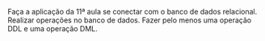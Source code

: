 Faça a aplicação da 11ª aula se conectar com o banco de dados relacional.
Realizar operações no banco de dados.
Fazer pelo menos uma operação DDL e uma operação DML.
